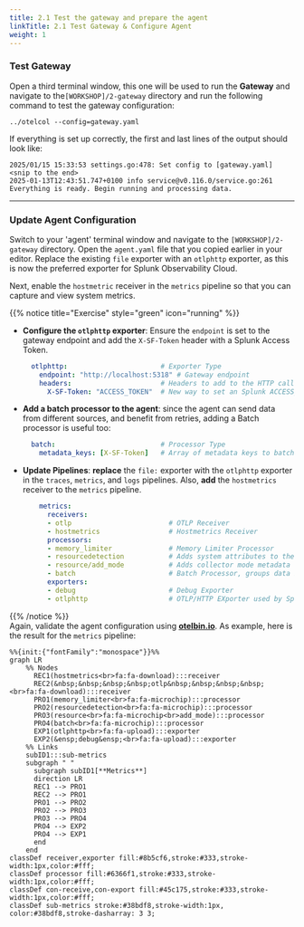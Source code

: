 ```yaml
---
title: 2.1 Test the gateway and prepare the agent
linkTitle: 2.1 Test Gateway & Configure Agent
weight: 1
---
```


### Test Gateway

Open a third terminal window, this one will be used to run the **Gateway** and navigate to the`[WORKSHOP]/2-gateway` directory and run the following command to test the gateway configuration:

```text
../otelcol --config=gateway.yaml
```

If everything is set up correctly, the first and last lines of the output should look like:

```text
2025/01/15 15:33:53 settings.go:478: Set config to [gateway.yaml]
<snip to the end>
2025-01-13T12:43:51.747+0100 info service@v0.116.0/service.go:261 Everything is ready. Begin running and processing data.
```

---

### Update Agent Configuration

Switch to your 'agent' terminal window and navigate to the `[WORKSHOP]/2-gateway` directory.
Open the `agent.yaml` file that you copied earlier in your editor. Replace the existing `file` exporter with an `otlphttp` exporter, as this is now the preferred exporter for Splunk Observability Cloud.

Next, enable the `hostmetric` receiver in the `metrics` pipeline so that you can capture and view system metrics.

{{% notice title="Exercise" style="green" icon="running" %}}

- **Configure the `otlphttp` exporter**: Ensure the `endpoint` is set to the gateway endpoint and add the `X-SF-Token` header with a Splunk Access Token.

  ```yaml
    otlphttp:                       # Exporter Type
      endpoint: "http://localhost:5318" # Gateway endpoint
      headers:                      # Headers to add to the HTTP call 
        X-SF-Token: "ACCESS_TOKEN"  # New way to set an Splunk ACCESS_TOKEN Header
  ```

- **Add a batch processor to the agent**: since the agent can send data from different sources, and benefit from retries, adding a Batch processor is useful too:

  ```yaml
    batch:                          # Processor Type
      metadata_keys: [X-SF-Token]   # Array of metadata keys to batch 
  ```

- **Update Pipelines**: **replace** the `file:` exporter with the `otlphttp` exporter in the `traces`, `metrics`, and `logs` pipelines. Also, **add** the `hostmetrics` receiver to the `metrics` pipeline.

  ```yaml
      metrics:    
        receivers: 
        - otlp                        # OTLP Receiver
        - hostmetrics                 # Hostmetrics Receiver
        processors:
        - memory_limiter              # Memory Limiter Processor
        - resourcedetection           # Adds system attributes to the data
        - resource/add_mode           # Adds collector mode metadata
        - batch                       # Batch Processor, groups data before send
        exporters:
        - debug                       # Debug Exporter 
        - otlphttp                    # OTLP/HTTP EXporter used by Splunk O11Y
  ```

{{% /notice %}}  
Again, validate the agent configuration using **[otelbin.io](https://www.otelbin.io/)**. As example, here is the result for the `metrics` pipeline:

```mermaid
%%{init:{"fontFamily":"monospace"}}%%
graph LR
    %% Nodes
      REC1(hostmetrics<br>fa:fa-download):::receiver
      REC2(&nbsp;&nbsp;&nbsp;&nbsp;otlp&nbsp;&nbsp;&nbsp;&nbsp;<br>fa:fa-download):::receiver
      PRO1(memory_limiter<br>fa:fa-microchip):::processor
      PRO2(resourcedetection<br>fa:fa-microchip):::processor
      PRO3(resource<br>fa:fa-microchip<br>add_mode):::processor
      PRO4(batch<br>fa:fa-microchip):::processor
      EXP1(otlphttp<br>fa:fa-upload):::exporter
      EXP2(&ensp;debug&ensp;<br>fa:fa-upload):::exporter
    %% Links
    subID1:::sub-metrics
    subgraph " "
      subgraph subID1[**Metrics**]
      direction LR
      REC1 --> PRO1
      REC2 --> PRO1
      PRO1 --> PRO2
      PRO2 --> PRO3
      PRO3 --> PRO4
      PRO4 --> EXP2
      PRO4 --> EXP1
      end
    end
classDef receiver,exporter fill:#8b5cf6,stroke:#333,stroke-width:1px,color:#fff;
classDef processor fill:#6366f1,stroke:#333,stroke-width:1px,color:#fff;
classDef con-receive,con-export fill:#45c175,stroke:#333,stroke-width:1px,color:#fff;
classDef sub-metrics stroke:#38bdf8,stroke-width:1px, color:#38bdf8,stroke-dasharray: 3 3;
```

